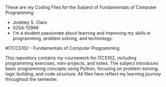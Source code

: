 These are my Coding Files for the Subject of Fundamentals of Computer Programming
 * Jodeley S. Claro
 * 025A-12966
 * I'm a student passionate about learning and improving my skills in programming, problem solving, and technology.

#ITCCS102 - Fundamentals of Computer Programming

This repository contains my coursework for ITCS102, including programming exercises, mini-projects, and notes. The subject introduces basic programming concepts using Python, focusing on problem-solving, logic building, and code structure. All files here reflect my learning journey throughout the semester.
